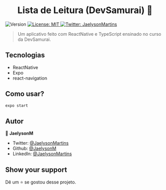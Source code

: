 <h1 align="center">Lista de Leitura (DevSamurai) 📒</h1>
<p>
  <img alt="Version" src="https://img.shields.io/badge/version-1.0.0-blue.svg?cacheSeconds=2592000" />
  <a href="#" target="_blank">
    <img alt="License: MIT" src="https://img.shields.io/badge/License-MIT-yellow.svg" />
  </a>
  <a href="https://twitter.com/JaelysonMartins" target="_blank">
    <img alt="Twitter: JaelysonMartins" src="https://img.shields.io/twitter/follow/JaelysonMartins.svg?style=social" />
  </a>
</p>

> Um aplicativo feito com ReactNative e TypeScript ensinado no curso da DevSamurai.

## Tecnologias

-   ReactNative
-   Expo
-   react-navigation

## Como usar?

```sh
expo start
```

## Autor

👤 **JaelysonM**

-   Twitter: [@JaelysonMartins](https://twitter.com/JaelysonMartins)
-   Github: [@JaelysonM](https://github.com/JaelysonM)
-   LinkedIn: [@JaelysonMartins](https://linkedin.com/in/JaelysonMartins)

## Show your support

Dê um ⭐️ se gostou desse projeto.
